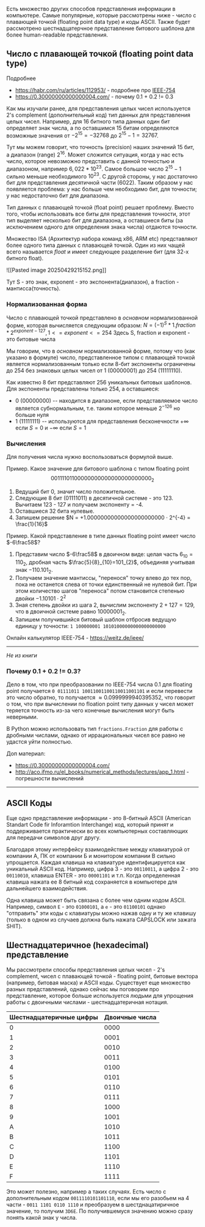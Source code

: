 Есть множество других способов представления информации в компьютере. Самые популярные, которые рассмотрены ниже - число с плавающей точкой (floating point data type) и коды ASCII. Также будет рассмотрено шестнадцатерчное представление битового шаблона для более human-readable представления.

## Число с плавающей точкой (floating point data type)

Подробнее 
- https://habr.com/ru/articles/112953/ - подробнее про [IEEE-754](https://standards.ieee.org/ieee/754/4211/)
- https://0.30000000000000004.com/ - почему 0.1 + 0.2 != 0.3

Как мы изучали ранее, для представления целых чисел используется 2's complement (дополнительный код) тип данных для представления целых чисел. Например, для 16 битного типа данных один бит определяет знак числа, а по оставшимся 15 битам определяются возможные значения от $-2^{15}=-32768$ до $2^{15}-1=32767$. 

Тут мы можем говорит, что точность (precision) наших значений 15 бит, а диапазон (range) $2^{16}$. Может сложится ситуация, когда у нас есть число, которое невозможно представить с данной точностью и диапазоном, например $6,022*10^{23}$. Самое большое число $2^{15} - 1$ сильно меньше необходимого $10^{23}$. С другой стороны, у нас достаточно бит для представления десятичной части (6022). Таким образом у нас появляется проблема: у нас больше чем необходимо бит, для точности; у нас недостаточно бит для диапазона.

Тип данных с плавающей точкой (float point) решает проблему. Вместо того, чтобы использовать все биты для представления точности, этот тип выделяет несколько бит для диапазона, а оставшиеся биты (за исключением одного для определения знака числа) отдаются точности. 

Множество ISA (Архитектур набора команд x86, ARM etc) представляют более одного типа данных с плавающей точкой. Один из них чащей всего называется *float* и имеет следующее разделение бит (для 32-х битного float).

![[Pasted image 20250429215152.png]]

Тут S - это знак, exponent - это экспонента(диапазон), а fraction - мантисса(точность).

### Нормализованная форма 

Число с плавающей точкой представлено в *основном* нормализованной форме, которая вычисляется следующим образом:
$N = (-1)^{S} * 1.fraction * 2^{exponent-127}, 1 <= exponent <= 254$ 
Здесь S, fraction и exponent - это битовые числа  

Мы говорим, что в *основном* нормализованной форме, потому что (как указано в формуле) число, представленное типом с плавающей точкой является нормализованным только если 8-бит экспоненты ограничены до 254 без знаковых целых чисел от 1 (00000001) до 254 (11111110).

Как известно 8 бит представляют 256 уникальных битовых шаблонов. Для экспоненты представлены только 254, а оставшиеся: 
* 0 (00000000) -- находится в диапазоне, если представляемое число является субнормальным, т.е. таким которое меньше $2^{-126}$ но больше нуля
* 1 (11111111) -- используются для представления бесконечности $+\infty$ если $S=0$ и $-\infty$ если $S=1$

### Вычисления

Для получения числа нужно воспользоваться формулой выше.

Пример. Какое значение для битового шаблона с типом floating point 
$$
00111101100000000000000000000000_{2}
$$
1. Ведущий бит 0, значит число положительное.
2. Следующие 8 бит ($01111011$) в десятичной системе - это 123. Вычитаем 123 - 127 и получаем экспоненту = -4.
3. Оставшиеся 32 бита нулевые.
4. Запишем решение $N = +1.00000000000000000000000 ⋅ 2^{-4} = \frac{1}{16}$ 

Пример. Какой представление в типе данных floating point имеет число $-6\frac58$?
1. Представим число $-6\frac58$ в двоичном виде: целая часть $6_{10}=110_2$, дробная часть $\frac{5}{8}_{10}=101_{2}$, объединяя учитывая знак $-110.101_{2}$.
2. Получаем значение мантиссы, "перенося" точку влево до тех пор, пока не останется слева от точки единственный не нулевой бит. При этом количество шагов "переноса" потом становится степенью двойки $-1.10101⋅2^2$ 
3. Зная степень двойки из шага 2, вычислим экспоненту $2+127=129$, что в двоичной системе равно $10000001_2$.
4. Запишем получившийся битовый шаблон отбросив ведущую единицу у точности: `1 100000001 10101000000000000000000`  

Онлайн калькулятор IEEE-754 - https://weitz.de/ieee/

---
*Не из книги*
### Почему 0.1 + 0.2 != 0.3?

Дело в том, что при преобразовании по IEEE-754 числа $0.1$ для floating point получается 
`0 01111011 10011001100110011001101` и если перевести это число обратно, то получается $≈0.0999999940395352$, что говорит о том, что при вычислении по floation point типу данных у чисел может теряется точность из-за чего конечные вычисления могут быть неверными.

В Python можно использовать тип `fractions.Fraction` для работы с дробными числами, однако от иррациональных чисел все равно не удастся уйти полностью.

Доп материал:
* https://0.30000000000000004.com/
* http://aco.ifmo.ru/el_books/numerical_methods/lectures/app_1.html - погрешности вычислений

---

## ASCII Коды

Еще одно представление информации - это 8-битный ASCII (American Standart Code fir Inforamtion Interchange) код, который принят и поддерживается практически во всех компьютерных составляющих для передачи символов друг другу. 

Благодаря этому интерфейсу взаимодействие между клавиатурой от компании А, ПК от компании Б и монитором компании В сильно упрощается. Каждая клавиша на клавиатуре идентифицируется как уникальный ASCII код. Например, цифра 3 - это  `00110011`, а цифра 2 - это `00110010`, клавиша ENTER - это `00001101` и т.п. Когда определенная клавиша нажата ее 8 битный код сохраняется в компьютере для дальнейшего взаимодействия. 

Одна клавиша может быть связана с более чем одним кодом ASCII. Например, символ `E` - это `01000101`, а `e` - это `01100101` однако "отправить" эти коды с клавиатуры можно нажав одну и ту же клавишу (только в одном из случаев должна быть нажата CAPSLOCK или зажата SHIT).

## Шестнадцатеричное (hexadecimal) представление

Мы рассмотрели способы представления целых чисел - 2's complement, чисел с плавающей точкой - floating point, битовые вектора (например, битовая маска) и ASCII коды. Существует еще множество разных представлений, однако сейчас мы поговорим про представление, которое больше используется людьми для упрощения работы с двоичными числами - шестнадцатеричная нотация.

| Шестнадцатеричные цифры | Двоичные числа |
| ----------------------- | -------------- |
| 0                       | 0000           |
| 1                       | 0001           |
| 2                       | 0010           |
| 3                       | 0011           |
| 4                       | 0100           |
| 5                       | 0101           |
| 6                       | 0110           |
| 7                       | 0111           |
| 8                       | 1000           |
| 9                       | 1001           |
| A                       | 1010           |
| B                       | 1011           |
| C                       | 1100           |
| D                       | 1101           |
| E                       | 1110           |
| F                       | 1111           |


Это может полезно, например а таких случаях. Есть число с дополнительным кодом `0011110101101110`, если мы его разобьем на 4 части - `0011 1101 0110 1110` и преобразуем в шестднацатиричное значение, то получим `3D6E`. По получившемуся значению можно сразу понять какой знак у числа.